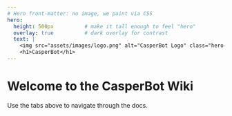 ```yaml
---
# Hero front‑matter: no image, we paint via CSS
hero:
  height: 500px          # make it tall enough to feel "hero"
  overlay: true          # dark overlay for contrast
  text: |
    <img src="assets/images/logo.png" alt="CasperBot Logo" class="hero-logo">
    <h1>CasperBot</h1>
---
```


# Welcome to the CasperBot Wiki

Use the tabs above to navigate through the docs.